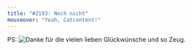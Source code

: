 ```yaml
---
title: "#2193: Noch nicht"
mouseover: "Yeah, Catcontent!"
---
```


PS:
<img src="http://www.fonflatter.de/bilder/dankekuchenfred_s.jpg" alt="Danke für die vielen lieben Glückwünsche und so Zeug." />

